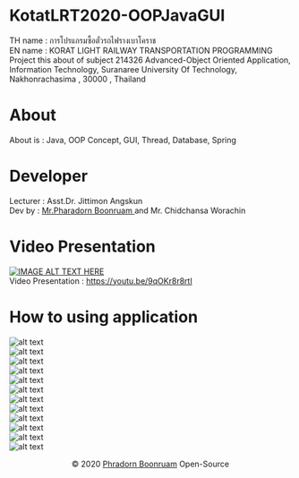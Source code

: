 # KotatLRT2020-OOPJavaGUI
TH name : การโปรแกรมซื้อตั๋วรถไฟรางเบาโคราช<br/>
EN name : KORAT LIGHT RAILWAY TRANSPORTATION PROGRAMMING<br/>
Project this about of subject 214326 Advanced-Object Oriented Application, Information Technology, Suranaree University Of Technology, Nakhonrachasima , 30000 , Thailand
# About
About is : Java, OOP Concept, GUI, Thread, Database, Spring
# Developer
Lecturer : Asst.Dr. Jittimon Angskun<br/>
Dev by : <a href="https://www.facebook.com/PharadornB/">Mr.Pharadorn Boonruam </a> and Mr. Chidchansa Worachin <br/>
# Video Presentation
[![IMAGE ALT TEXT HERE](https://img.youtube.com/vi/9qOKr8r8rtI/0.jpg)](https://www.youtube.com/watch?v=9qOKr8r8rtI)<br/>
Video Presentation : https://youtu.be/9qOKr8r8rtI
# How to using application
![alt text](http://student.sut.ac.th/b6134228/imgkoratlrt2020/1.JPG)<br/>
![alt text](http://student.sut.ac.th/b6134228/imgkoratlrt2020/2.JPG)<br/>
![alt text](http://student.sut.ac.th/b6134228/imgkoratlrt2020/3.JPG)<br/>
![alt text](http://student.sut.ac.th/b6134228/imgkoratlrt2020/4.JPG)<br/>
![alt text](http://student.sut.ac.th/b6134228/imgkoratlrt2020/5.JPG)<br/>
![alt text](http://student.sut.ac.th/b6134228/imgkoratlrt2020/6.JPG)<br/>
![alt text](http://student.sut.ac.th/b6134228/imgkoratlrt2020/7.JPG)<br/>
![alt text](http://student.sut.ac.th/b6134228/imgkoratlrt2020/8.JPG)<br/>
![alt text](http://student.sut.ac.th/b6134228/imgkoratlrt2020/9.JPG)<br/>
![alt text](http://student.sut.ac.th/b6134228/imgkoratlrt2020/10.JPG)<br/>
![alt text](http://student.sut.ac.th/b6134228/imgkoratlrt2020/11.JPG)<br/>
![alt text](http://student.sut.ac.th/b6134228/imgkoratlrt2020/12.JPG)<br/>
<p align="center">© 2020 <a href="https://www.facebook.com/PharadornB/">Phradorn Boonruam</a> Open-Source</p>
